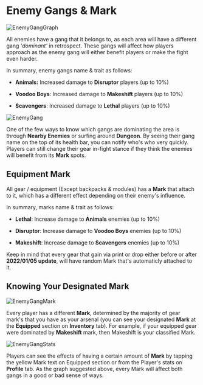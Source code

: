 
# Enemy Gangs & Mark

![EnemyGangGraph](/resources/mobile-tutorial/EnemyGangGraph.png)

All enemies have a gang that it belongs to, as each area will have a different gang _'dominant'_ in retrospect. These gangs will affect how players approach as the enemy gang will either benefit players or make the fight even harder.

In summary, enemy gangs name & trait as follows:
- **Animals:** Increased damage to **Disruptor** players (up to 10%)

- **Voodoo Boys**: Increased damage to **Makeshift** players (up to 10%)

- **Scavengers**: Increased damage to **Lethal** players (up to 10%)

![EnemyGang](/resources/mobile-tutorial/EnemyGang.png)

One of the few ways to know which gangs are dominating the area is through **Nearby Enemies** or surfing around **Dungeon**. By seeing their gang name on the top of its health bar, you can notify who's who very quickly. Players can still change their gear in-fight stance if they think the enemies will benefit from its **Mark** spots.

## Equipment Mark

All gear / equipment (Except backpacks & modules) has a **Mark** that attach to it, which has a different effect depending on their enemy's influence.

In summary, marks name & trait as follows:

- **Lethal**: Increase damage to **Animals** enemies (up to 10%)

- **Disruptor**: Increase damage to **Voodoo Boys** enemies (up to 10%)

- **Makeshift**: Increase damage to **Scavengers** enemies (up to 10%)

Keep in mind that every gear that gain via print or drop either before or after **2022/01/05 update**, will have random Mark that's automaticly attached to it.

## Knowing Your Designated Mark

![EnemyGangMark](/resources/mobile-tutorial/EnemyGangMark.png)

Every player has a different **Mark**, determined by the majority of gear mark's that you have as your arsenal (you can see your designated **Mark** at the **Equipped** section on **Inventory** tab). For example, if your equipped gear were dominated by **Makeshift** mark, then Makeshift is your classified Mark.

![EnemyGangStats](/resources/mobile-tutorial/EnemyGangStats.png)

Players can see the effects of having a certain amount of **Mark** by tapping the yellow Mark text on Equipped section or from the Player's stats on **Profile** tab. As the graph suggested above, every Mark will affect both gangs in a good or bad sense of ways.
